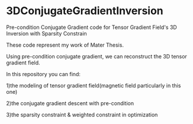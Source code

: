 # 3DConjugateGradientInversion
Pre-condition Conjugate Gradient code for Tensor Gradient Field's 3D Inversion with Sparsity Constrain

These code represent my work of Mater Thesis.

Using pre-condition conjugate gradient, we can reconstruct the 3D tensor gradient field.

In this repository you can find:

1)the modeling of tensor gradient field(magnetic field particularly in this one)

2)the conjugate gradient descent with pre-condition

3)the sparsity constraint & weighted constraint in optimization
